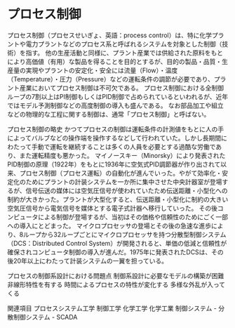 # プロセス制御

プロセス制御（プロセスせいぎょ、英語：process control）は、特に化学プラントや電力プラントなどのプロセス系と呼ばれるシステムを対象とした制御（技術）を指す。
他の生産活動と同様に、プラント産業では供給された原料をもとにより高価値（有用）な製品を得ることを目的とするが、目的の製品・品質・生産量の実現やプラントの安定化・安全には流量（Flow）・温度（Temperature）・圧力（Pressure）などの運転条件の調節が必要であり、プラント産業においてプロセス制御は不可欠である。
プロセス制御における全制御ループの7割以上はPI制御もしくはPID制御で占められているといわれるが、近年ではモデル予測制御などの高度制御の導入も盛んである。
なお部品加工や組立などの物理的な工程に関する制御は、通常「プロセス制御」と呼ばない。

プロセス制御の略史
かつてプロセスの制御は運転条件の計測値をもとに人の手によってバルブなどの操作端を操作するなどして行われていた。しかし長期間にわたって手動で運転を継続することは多くの人員を必要とする過酷な労働であり、また運転精度も悪かった。
マイノースキー（Minorsky）により発表されたPID制御の原理（1922年）をもとに1936年に空気式PID調節器が作り出されて以来、プロセス制御（プロセス運転）の自動化が進んでいった。やがて効率化・安定化のためにプラントの計装システムを一か所に集中させた中央計器室が登場するが、信号伝送の媒体には空気圧信号が使われていたため伝送距離・小型化への制約が大きかった。プラントが大型化すると、伝送距離・小型化に制約の大きい空気圧信号から電気信号を媒体とする電子式計器へ移行していった。
その後コンピュータによる制御が登場するが、当初はその価格や信頼性のためにごく一部への導入にとどまった。
マイクロプロセッサの登場とその後の急速な進歩により、8ループから32ループごとにマイクロプロセッサを持つ分散型制御システム（DCS：Distributed Control System）が開発されると、単価の低減と信頼性が確保されコンピュータ制御の導入が進んだ。1975年に発表されたDCSは、その後20年以上にわたって計装システムの一翼を担っている。

プロセスの制御系設計における問題点
制御系設計に必要なモデルの構築が困難
非線形特性を有する
時間によるプロセスの特性が変化する
多様な外乱が入ってくる

関連項目
プロセスシステム工学
制御工学
化学工学
化学工業
制御システム - 分散制御システム - SCADA
